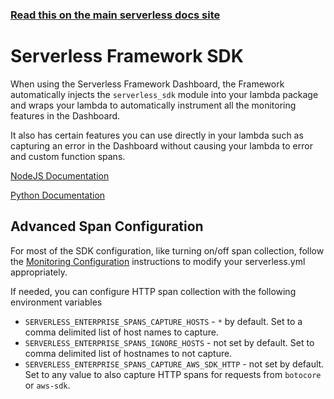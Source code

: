 <!--
title: Serverless Framework - Monitoring & Observability - SDKs
description: Learn how to use the Serverless Framework SDK for monitoring and observability in your serverless applications.
short_title: SDK
keywords:
  [
    'Serverless Framework',
    'SDK',
    'Monitoring',
    'Observability',
    'Lambda',
    'Instrumentation',
  ]
-->

<!-- DOCS-SITE-LINK:START automatically generated  -->

### [Read this on the main serverless docs site](https://www.serverless.com/framework/docs/guides/sdk/)

<!-- DOCS-SITE-LINK:END -->

# Serverless Framework SDK

When using the Serverless Framework Dashboard, the Framework automatically injects the `serverless_sdk` module into your lambda package and wraps your lambda to automatically instrument all the monitoring features in the Dashboard.

It also has certain features you can use directly in your lambda such as capturing an error in the Dashboard without causing your lambda to error and custom function spans.

[NodeJS Documentation](./nodejs.md)

[Python Documentation](./python.md)

## Advanced Span Configuration

For most of the SDK configuration, like turning on/off span collection, follow the
[Monitoring Configuration](../monitoring/#configuration) instructions to modify your
serverless.yml appropriately.

If needed, you can configure HTTP span collection with the following environment variables

- `SERVERLESS_ENTERPRISE_SPANS_CAPTURE_HOSTS` - `*` by default. Set to a comma delimited list of host names to capture.
- `SERVERLESS_ENTERPRISE_SPANS_IGNORE_HOSTS` - not set by default. Set to comma delimited list of hostnames to not capture.
- `SERVERLESS_ENTERPRISE_SPANS_CAPTURE_AWS_SDK_HTTP` - not set by default. Set to any value to also capture HTTP spans for requests from `botocore` or `aws-sdk`.
